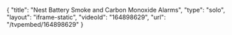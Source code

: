 {
    "title": "Nest Battery Smoke and Carbon Monoxide Alarms",
    "type": "solo",
    "layout": "iframe-static",
    "videoId": "164898629",
    "url": "\/tvpembed\/164898629"
}